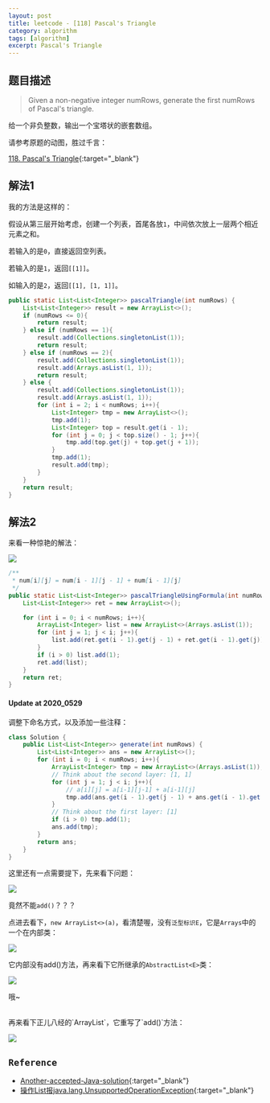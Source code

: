 ```yaml
---
layout: post
title: leetcode - [118] Pascal's Triangle
category: algorithm
tags: [algorithm]
excerpt: Pascal's Triangle
---
```


## 题目描述  

> Given a non-negative integer numRows, generate the first numRows of Pascal's triangle.  

给一个非负整数，输出一个宝塔状的嵌套数组。  

请参考原题的动图，胜过千言：  

[118. Pascal's Triangle](https://leetcode.com/problems/pascals-triangle/){:target="_blank"}  


## 解法1  

我的方法是这样的：  

假设从第三层开始考虑，创建一个列表，首尾各放`1`，中间依次放上一层两个相近元素之和。  

若输入的是`0`，直接返回空列表。  

若输入的是`1`，返回`[[1]]`。  

如输入的是`2`，返回`[[1], [1, 1]]`。  

``` java
public static List<List<Integer>> pascalTriangle(int numRows) {
    List<List<Integer>> result = new ArrayList<>();
    if (numRows <= 0){
        return result;
    } else if (numRows == 1){
        result.add(Collections.singletonList(1));
        return result;
    } else if (numRows == 2){
        result.add(Collections.singletonList(1));
        result.add(Arrays.asList(1, 1));
        return result;
    } else {
        result.add(Collections.singletonList(1));
        result.add(Arrays.asList(1, 1));
        for (int i = 2; i < numRows; i++){
            List<Integer> tmp = new ArrayList<>();
            tmp.add(1);
            List<Integer> top = result.get(i - 1);
            for (int j = 0; j < top.size() - 1; j++){
                tmp.add(top.get(j) + top.get(j + 1));
            }
            tmp.add(1);
            result.add(tmp);
        }
    }
    return result;
}
```


## 解法2  

来看一种惊艳的解法：  

![](https://yyc-images.oss-cn-beijing.aliyuncs.com/118.png)  


``` java
/**
 * num[i][j] = num[i - 1][j - 1] + num[i - 1][j]
 */
public static List<List<Integer>> pascalTriangleUsingFormula(int numRows) {
    List<List<Integer>> ret = new ArrayList<>();

    for (int i = 0; i < numRows; i++){
        ArrayList<Integer> list = new ArrayList<>(Arrays.asList(1));
        for (int j = 1; j < i; j++){
            list.add(ret.get(i - 1).get(j - 1) + ret.get(i - 1).get(j));
        }
        if (i > 0) list.add(1);
        ret.add(list);
    }
    return ret;
}
```

#### Update at 2020_0529  

调整下命名方式，以及添加一些注释：  

``` java
class Solution {
    public List<List<Integer>> generate(int numRows) {
        List<List<Integer>> ans = new ArrayList<>();
        for (int i = 0; i < numRows; i++){
            ArrayList<Integer> tmp = new ArrayList<>(Arrays.asList(1));
            // Think about the second layer: [1, 1]
            for (int j = 1; j < i; j++){
                // a[i][j] = a[i-1][j-1] + a[i-1][j]
                tmp.add(ans.get(i - 1).get(j - 1) + ans.get(i - 1).get(j));
            }
            // Think about the first layer: [1]
            if (i > 0) tmp.add(1);
            ans.add(tmp);
        }
        return ans;
    }
}
```

这里还有一点需要提下，先来看下问题：  

![](https://yyc-images.oss-cn-beijing.aliyuncs.com/asList_add.png)  

竟然不能`add()`？？？  

点进去看下，`new ArrayList<>(a)`，看清楚喔，没有`泛型标识E`，它是`Arrays`中的一个在内部类：  

![](https://yyc-images.oss-cn-beijing.aliyuncs.com/asList.png)  

它内部没有add()方法，再来看下它所继承的`AbstractList<E>`类：  


![](https://yyc-images.oss-cn-beijing.aliyuncs.com/AbstractList_add.png)  

哦~  

<br>
再来看下正儿八经的`ArrayList<E>`，它重写了`add()`方法：


![](https://yyc-images.oss-cn-beijing.aliyuncs.com/ArrayList_add.png)  



## `Reference`  
- [Another-accepted-Java-solution](https://leetcode.com/problems/pascals-triangle/discuss/38343/Another-accepted-Java-solution){:target="_blank"}  
- [操作List报java.lang.UnsupportedOperationException](https://www.jianshu.com/p/0d870ef90c84){:target="_blank"}  